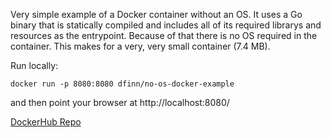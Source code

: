 Very simple example of a Docker container without an OS.  It uses a Go binary that is statically compiled and includes all of its required librarys and resources as the entrypoint.  Because of that there is no OS required in the container.  This makes for a very, very small container (7.4 MB).

Run locally:

```docker run -p 8080:8080 dfinn/no-os-docker-example```

and then point your browser at http://localhost:8080/

[DockerHub Repo](https://hub.docker.com/repository/docker/dfinn/no-os-docker-example)
